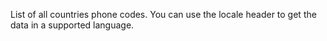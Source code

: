 List of all countries phone codes. You can use the locale header to get the data in a supported language.
